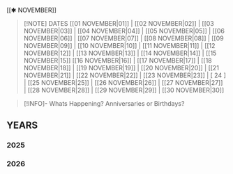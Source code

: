  [[✱ NOVEMBER]]

> [!NOTE] DATES
> [[01 NOVEMBER|01]] | [[02 NOVEMBER|02]] | [[03 NOVEMBER|03]] | [[04 NOVEMBER|04]] | [[05 NOVEMBER|05]] | [[06 NOVEMBER|06]] | [[07 NOVEMBER|07]] | [[08 NOVEMBER|08]] | [[09 NOVEMBER|09]] | [[10 NOVEMBER|10]] | [[11 NOVEMBER|11]] | [[12 NOVEMBER|12]] | [[13 NOVEMBER|13]] | [[14 NOVEMBER|14]] | [[15 NOVEMBER|15]]
> [[16 NOVEMBER|16]] | [[17 NOVEMBER|17]] | [[18 NOVEMBER|18]] | [[19 NOVEMBER|19]] | [[20 NOVEMBER|20]] | [[21 NOVEMBER|21]] | [[22 NOVEMBER|22]] | [[23 NOVEMBER|23]] | [ 24 ] | [[25 NOVEMBER|25]] | [[26 NOVEMBER|26]] | [[27 NOVEMBER|27]] | [[28 NOVEMBER|28]] | [[29 NOVEMBER|29]] | [[30 NOVEMBER|30]]

> [!INFO]- Whats Happening?
> Anniversaries or Birthdays? 
## YEARS
### 2025

### 2026